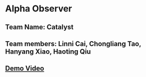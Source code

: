 # Alpha Observer

## Team Name: Catalyst
## Team members: Linni Cai, Chongliang Tao, Hanyang Xiao, Haoting Qiu
## [Demo Video](https://drive.google.com/file/d/1ch9n4fB2jYPQMm340JXqB7R34Ik5bG-x/view?usp=sharing)
